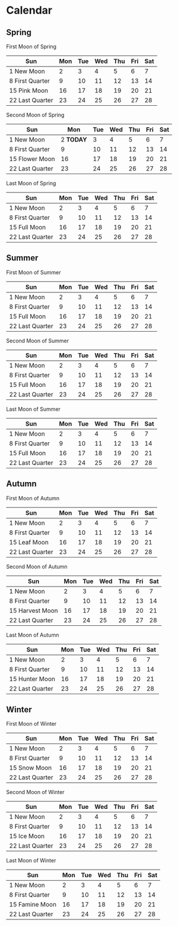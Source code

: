 # Calendar
## Spring

First Moon of Spring

| Sun             | Mon | Tue | Wed | Thu | Fri | Sat |
| --------------- | --- | --- | --- | --- | --- | --- |
| 1 New Moon      | 2   | 3   | 4   | 5   | 6   | 7   |
| 8 First Quarter | 9   | 10  | 11  | 12  | 13  | 14  |
| 15 Pink Moon    | 16  | 17  | 18  | 19  | 20  | 21  |
| 22 Last Quarter | 23  | 24  | 25  | 26  | 27  | 28  |


Second Moon of Spring

| Sun             | Mon         | Tue | Wed | Thu | Fri | Sat |
| --------------- | ----------- | --- | --- | --- | --- | --- |
| 1 New Moon      | 2 **TODAY** | 3   | 4   | 5   | 6   | 7   |
| 8 First Quarter | 9           | 10  | 11  | 12  | 13  | 14  |
| 15 Flower Moon  | 16          | 17  | 18  | 19  | 20  | 21  |
| 22 Last Quarter | 23          | 24  | 25  | 26  | 27  | 28  |


Last Moon of Spring

| Sun             | Mon | Tue | Wed | Thu | Fri | Sat |
| --------------- | --- | --- | --- | --- | --- | --- |
| 1 New Moon      | 2   | 3   | 4   | 5   | 6   | 7   |
| 8 First Quarter | 9   | 10  | 11  | 12  | 13  | 14  |
| 15 Full Moon    | 16  | 17  | 18  | 19  | 20  | 21  |
| 22 Last Quarter | 23  | 24  | 25  | 26  | 27  | 28  |


## Summer

First Moon of Summer

| Sun             | Mon | Tue | Wed | Thu | Fri | Sat |
| --------------- | --- | --- | --- | --- | --- | --- |
| 1 New Moon      | 2   | 3   | 4   | 5   | 6   | 7   |
| 8 First Quarter | 9   | 10  | 11  | 12  | 13  | 14  |
| 15 Full Moon    | 16  | 17  | 18  | 19  | 20  | 21  |
| 22 Last Quarter | 23  | 24  | 25  | 26  | 27  | 28  |


Second Moon of Summer

| Sun             | Mon | Tue | Wed | Thu | Fri | Sat |
| --------------- | --- | --- | --- | --- | --- | --- |
| 1 New Moon      | 2   | 3   | 4   | 5   | 6   | 7   |
| 8 First Quarter | 9   | 10  | 11  | 12  | 13  | 14  |
| 15 Full Moon    | 16  | 17  | 18  | 19  | 20  | 21  |
| 22 Last Quarter | 23  | 24  | 25  | 26  | 27  | 28  |


Last Moon of Summer

| Sun             | Mon | Tue | Wed | Thu | Fri | Sat |
| --------------- | --- | --- | --- | --- | --- | --- |
| 1 New Moon      | 2   | 3   | 4   | 5   | 6   | 7   |
| 8 First Quarter | 9   | 10  | 11  | 12  | 13  | 14  |
| 15 Full Moon    | 16  | 17  | 18  | 19  | 20  | 21  |
| 22 Last Quarter | 23  | 24  | 25  | 26  | 27  | 28  |


## Autumn

First Moon of Autumn

| Sun             | Mon | Tue | Wed | Thu | Fri | Sat |
| --------------- | --- | --- | --- | --- | --- | --- |
| 1 New Moon      | 2   | 3   | 4   | 5   | 6   | 7   |
| 8 First Quarter | 9   | 10  | 11  | 12  | 13  | 14  |
| 15 Leaf Moon    | 16  | 17  | 18  | 19  | 20  | 21  |
| 22 Last Quarter | 23  | 24  | 25  | 26  | 27  | 28  |


Second Moon of Autumn

| Sun             | Mon | Tue | Wed | Thu | Fri | Sat |
| --------------- | --- | --- | --- | --- | --- | --- |
| 1 New Moon      | 2   | 3   | 4   | 5   | 6   | 7   |
| 8 First Quarter | 9   | 10  | 11  | 12  | 13  | 14  |
| 15 Harvest Moon | 16  | 17  | 18  | 19  | 20  | 21  |
| 22 Last Quarter | 23  | 24  | 25  | 26  | 27  | 28  |
 

Last Moon of Autumn

| Sun             | Mon | Tue | Wed | Thu | Fri | Sat |
| --------------- | --- | --- | --- | --- | --- | --- |
| 1 New Moon      | 2   | 3   | 4   | 5   | 6   | 7   |
| 8 First Quarter | 9   | 10  | 11  | 12  | 13  | 14  |
| 15 Hunter Moon  | 16  | 17  | 18  | 19  | 20  | 21  |
| 22 Last Quarter | 23  | 24  | 25  | 26  | 27  | 28  |


## Winter

First Moon of Winter

| Sun             | Mon | Tue | Wed | Thu | Fri | Sat |
| --------------- | --- | --- | --- | --- | --- | --- |
| 1 New Moon      | 2   | 3   | 4   | 5   | 6   | 7   |
| 8 First Quarter | 9   | 10  | 11  | 12  | 13  | 14  |
| 15 Snow Moon    | 16  | 17  | 18  | 19  | 20  | 21  |
| 22 Last Quarter | 23  | 24  | 25  | 26  | 27  | 28  |


Second Moon of Winter

| Sun             | Mon | Tue | Wed | Thu | Fri | Sat |
| --------------- | --- | --- | --- | --- | --- | --- |
| 1 New Moon      | 2   | 3   | 4   | 5   | 6   | 7   |
| 8 First Quarter | 9   | 10  | 11  | 12  | 13  | 14  |
| 15 Ice Moon     | 16  | 17  | 18  | 19  | 20  | 21  |
| 22 Last Quarter | 23  | 24  | 25  | 26  | 27  | 28  |


Last Moon of Winter

| Sun             | Mon | Tue | Wed | Thu | Fri | Sat |
| --------------- | --- | --- | --- | --- | --- | --- |
| 1 New Moon      | 2   | 3   | 4   | 5   | 6   | 7   |
| 8 First Quarter | 9   | 10  | 11  | 12  | 13  | 14  |
| 15 Famine Moon  | 16  | 17  | 18  | 19  | 20  | 21  |
| 22 Last Quarter | 23  | 24  | 25  | 26  | 27  | 28  |

